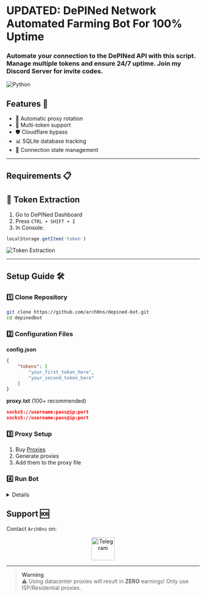 # UPDATED: DePINed Network Automated Farming Bot For 100% Uptime
### Automate your connection to the DePINed API with this script. Manage multiple tokens and ensure 24/7 uptime. Join my Discord Server for invite codes.

![Python](https://img.shields.io/badge/Python-3.8%2B-blue)  

## Features 🌟
* 🔄 Automatic proxy rotation
* 🔑 Multi-token support
* 🛡️ Cloudflare bypass
* 📊 SQLite database tracking
* 🚦 Connection state management

----
## Requirements 📋

🔑 Token Extraction
-
1. Go to DePINed Dashboard
2. Press `CTRL + SHIFT + I`
3. In Console:
```javascript
localStorage.getItem('token')
```
![Token Extraction](https://github.com/user-attachments/assets/ea4dd3af-d0f6-40c3-bbb2-2243b3b79f30)


----
## Setup Guide 🛠️

### 1️⃣ Clone Repository
```bash
git clone https://github.com/arch0ns/depined-bot.git
cd depinedbot
```

### 2️⃣ Configuration Files

**config.json**
```json
{
    "tokens": [
        "your_first_token_here",
        "your_second_token_here"
    ]
}
```

**proxy.txt** (100+ recommended)
```json
socks5://username:pass@ip:port
socks5://username:pass@ip:port
```

### 3️⃣ Proxy Setup
1. Buy [Proxies](https://t.me/mhuehe)
2. Generate proxies
3. Add them to the proxy file

### 4️⃣ Run Bot

<details>
Python

```bash
pip -r requirements.txt
python3 main.py
```
</details>


## Support 🆘  
Contact `Arch0ns` on:  
<p align="center">
  <a href="https://t.me/mhuehe"><img width="60px" alt="Telegram" src="https://img.icons8.com/fluency/96/0088CC/telegram-app.png"/></a>
</p>

----
> **Warning**  
> ⚠️ Using datacenter proxies will result in **ZERO** earnings! Only use ISP/Residential proxies.
